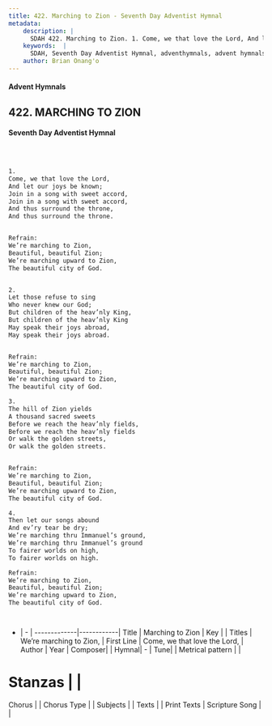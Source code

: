 ```yaml
---
title: 422. Marching to Zion - Seventh Day Adventist Hymnal
metadata:
    description: |
      SDAH 422. Marching to Zion. 1. Come, we that love the Lord, And let our joys be known; Join in a song with sweet accord, Join in a song with sweet accord, And thus surround the throne, And thus surround the throne. 
    keywords:  |
      SDAH, Seventh Day Adventist Hymnal, adventhymnals, advent hymnals, Marching to Zion, Come, we that love the Lord, ,We’re marching to Zion,
    author: Brian Onang'o
---
```


#### Advent Hymnals
## 422. MARCHING TO ZION
#### Seventh Day Adventist Hymnal

```txt



1.
Come, we that love the Lord,
And let our joys be known;
Join in a song with sweet accord,
Join in a song with sweet accord,
And thus surround the throne,
And thus surround the throne.


Refrain:
We’re marching to Zion,
Beautiful, beautiful Zion;
We’re marching upward to Zion,
The beautiful city of God.


2.
Let those refuse to sing
Who never knew our God;
But children of the heav’nly King,
But children of the heav’nly King
May speak their joys abroad,
May speak their joys abroad.


Refrain:
We’re marching to Zion,
Beautiful, beautiful Zion;
We’re marching upward to Zion,
The beautiful city of God.

3.
The hill of Zion yields
A thousand sacred sweets
Before we reach the heav’nly fields,
Before we reach the heav’nly fields
Or walk the golden streets,
Or walk the golden streets.


Refrain:
We’re marching to Zion,
Beautiful, beautiful Zion;
We’re marching upward to Zion,
The beautiful city of God.

4.
Then let our songs abound
And ev’ry tear be dry;
We’re marching thru Immanuel’s ground,
We’re marching thru Immanuel’s ground
To fairer worlds on high,
To fairer worlds on high.

Refrain:
We’re marching to Zion,
Beautiful, beautiful Zion;
We’re marching upward to Zion,
The beautiful city of God.




```

- |   -  |
-------------|------------|
Title | Marching to Zion |
Key |  |
Titles | We’re marching to Zion, |
First Line | Come, we that love the Lord, |
Author | 
Year | 
Composer|  |
Hymnal|  - |
Tune|  |
Metrical pattern | |
# Stanzas |  |
Chorus |  |
Chorus Type |  |
Subjects |  |
Texts |  |
Print Texts | 
Scripture Song |  |
  
